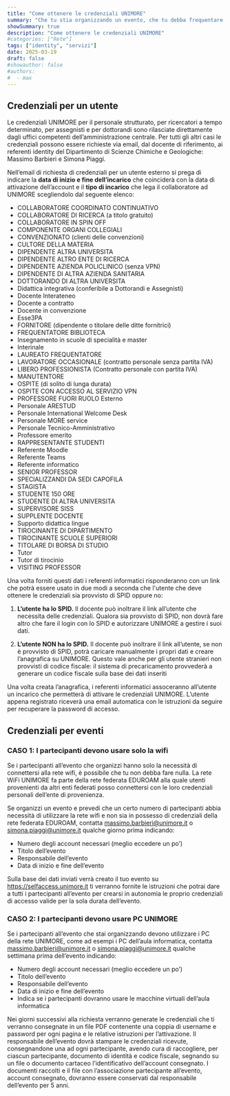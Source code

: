```yaml
---
title: "Come ottenere le credenziali UNIMORE"
summary: "Che tu stia organizzando un evento, che tu debba frequentare il DSCG per un periodo di tempo, in questa guida puoi trovare come ottenere le credenziali UNIMORE"
showSummary: true
description: "Come ottenere le credenziali UNIMORE"
#categories: ["Rete"]
tags: ["identity", "servizi"]
date: 2025-03-19
draft: false
#showauthor: false
#authors:
#  - max
---
```


## Credenziali per un utente

Le credenziali UNIMORE per il personale strutturato, per ricercatori a tempo determinato, per assegnisti e per dottorandi sono rilasciate direttamente dagli uffici competenti dell’amministrazione centrale. Per tutti gli altri casi le credenziali possono essere richieste via email, dal docente di riferimento, ai referenti identity del Dipartimento di Scienze Chimiche e Geologiche: Massimo Barbieri e Simona Piaggi.

Nell’email di richiesta di credenziali per un utente esterno si prega di indicare la **data di inizio e fine dell’incarico** che coinciderà con la data di attivazione dell’account e il **tipo di incarico** che lega il collaboratore ad UNIMORE scegliendolo dal seguente elenco:

- COLLABORATORE COORDINATO CONTINUATIVO
- COLLABORATORE DI RICERCA (a titolo gratuito)
- COLLABORATORE IN SPIN OFF
- COMPONENTE ORGANI COLLEGIALI
- CONVENZIONATO (clienti delle convenzioni)
- CULTORE DELLA MATERIA
- DIPENDENTE ALTRA UNIVERSITA
- DIPENDENTE ALTRO ENTE DI RICERCA
- DIPENDENTE AZIENDA POLICLINICO (senza VPN)
- DIPENDENTE DI ALTRA AZIENDA SANITARIA
- DOTTORANDO DI ALTRA UNIVERSITA
- Didattica integrativa (conferibile a Dottorandi e Assegnisti)
- Docente Interateneo
- Docente a contratto
- Docente in convenzione
- Esse3PA
- FORNITORE (dipendente o titolare delle ditte fornitrici)
- FREQUENTATORE BIBLIOTECA
- Insegnamento in scuole di specialità e master
- Interinale
- LAUREATO FREQUENTATORE
- LAVORATORE OCCASIONALE (contratto personale senza partita IVA)
- LIBERO PROFESSIONISTA (Contratto personale con partita IVA)
- MANUTENTORE
- OSPITE (di solito di lunga durata)
- OSPITE CON ACCESSO AL SERVIZIO VPN
- PROFESSORE FUORI RUOLO Esterno
- Personale ARESTUD
- Personale International Welcome Desk
- Personale MORE service
- Personale Tecnico-Amministrativo
- Professore emerito
- RAPPRESENTANTE STUDENTI
- Referente Moodle
- Referente Teams
- Referente informatico
- SENIOR PROFESSOR
- SPECIALIZZANDI DA SEDI CAPOFILA
- STAGISTA
- STUDENTE 150 ORE
- STUDENTE DI ALTRA UNIVERSITA
- SUPERVISORE SISS
- SUPPLENTE DOCENTE
- Supporto didattica lingue
- TIROCINANTE DI DIPARTIMENTO
- TIROCINANTE SCUOLE SUPERIORI
- TITOLARE DI BORSA DI STUDIO
- Tutor
- Tutor di tirocinio
- VISITING PROFESSOR

Una volta forniti questi dati i referenti informatici risponderanno con un link che potrà essere usato in due modi a seconda che l'utente che deve ottenere le credenziali sia provvisto di SPID oppure no:

1. **L’utente ha lo SPID.** Il docente può inoltrare il link all’utente che necessita delle credenziali. Qualora sia provvisto di SPID, non dovrà fare altro che fare il login con lo SPID e autorizzare UNIMORE a gestire i suoi dati.

2. **L’utente NON ha lo SPID.** Il docente può inoltrare il link all’utente, se non è provvisto di SPID, potrà caricare manualmente i propri dati e creare l’anagrafica su UNIMORE. Questo vale anche per gli utente stranieri non provvisti di codice fiscale: il sistema di precaricamento provvederà a generare un codice fiscale sulla base dei dati inseriti

Una volta creata l’anagrafica, i referenti informatici assoceranno all’utente un incarico che permetterà di attivare le credenziali UNIMORE. L’utente appena registrato riceverà una email automatica con le istruzioni da seguire per recuperare la password di accesso.

## Credenziali per eventi


### CASO 1: I partecipanti devono usare solo la wifi

Se i partecipanti all’evento che organizzi hanno solo la necessità di connettersi alla rete wifi, è possibile che tu non debba fare nulla. La rete WiFi UNIMORE fa parte della rete federata EDUROAM alla quale utenti provenienti da altri enti federati posso connettersi con le loro credenziali personali dell’ente di provenienza.

Se organizzi un evento e prevedi che un certo numero di partecipanti abbia necessità di utilizzare la rete wifi e non sia in possesso di credenziali della rete federata EDUROAM, contatta massimo.barbieri@unimore.it o simona.piaggi@unimore.it qualche giorno prima indicando:

- Numero degli account necessari (meglio eccedere un po’)
- Titolo dell’evento
- Responsabile dell’evento
- Data di inizio e fine dell’evento

Sulla base dei dati inviati verrà creato il tuo evento su https://selfaccess.unimore.it ti verranno fornite le istruzioni che potrai dare a tutti i partecipanti all’evento per crearsi in autonomia le proprio credenziali di accesso valide per la sola durata dell’evento.

### CASO 2: I partecipanti devono usare PC UNIMORE

Se i partecipanti all’evento che stai organizzando devono utilizzare i PC della rete UNIMORE, come ad esempi i PC dell’aula informatica, contatta massimo.barbieri@unimore.it o simona.piaggi@unimore.it qualche settimana prima dell’evento indicando:

- Numero degli account necessari (meglio eccedere un po’)
- Titolo dell’evento
- Responsabile dell’evento
- Data di inizio e fine dell’evento
- Indica se i partecipanti dovranno usare le macchine virtuali dell’aula informatica

Nei giorni successivi alla richiesta verranno generate le credenziali che ti verranno consegnate in un file PDF contenente una coppia di username e password per ogni pagina e le relative istruzioni per l’attivazione. Il responsabile dell’evento dovrà stampare le credenziali ricevute, consegnandone una ad ogni partecipante, avendo cura di raccogliere, per ciascun partecipante, documento di identità e codice fiscale, segnando su un file o documento cartaceo l’identificativo dell’account consegnato. I documenti raccolti e il file con l’associazione partecipante all’evento, account consegnato, dovranno essere conservati dal responsabile dell’evento per 5 anni.

